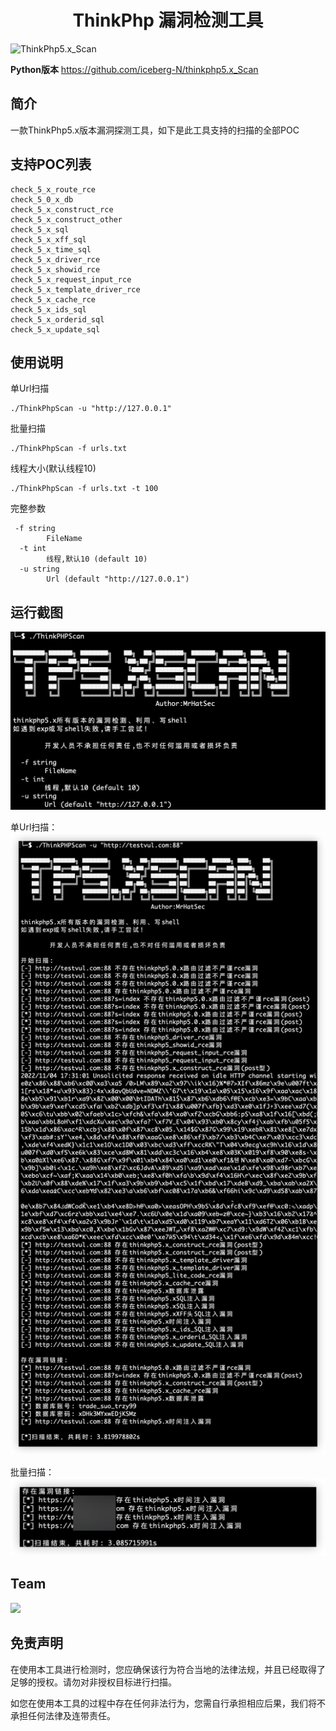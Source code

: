 <h1 align="center">ThinkPhp 漏洞检测工具</h1>

![ThinkPhp5.x_Scan](https://socialify.git.ci/MrHatSec/ThinkPhp5.x_Scan/image?description=1&descriptionEditable=ThinkPHP5.x%E6%BC%8F%E6%B4%9E%E6%A3%80%E6%B5%8B%E5%B7%A5%E5%85%B7&forks=1&issues=1&language=1&logo=https%3A%2F%2Favatars.githubusercontent.com%2Fu%2F71647931%3Fs%3D400%26u%3Dbe1149fab0afc57689a76319f603e23faa58b324%26v%3D4&name=1&owner=1&pattern=Floating%20Cogs&stargazers=1&theme=Dark)


**Python版本** https://github.com/iceberg-N/thinkphp5.x_Scan

## 简介

一款ThinkPhp5.x版本漏洞探测工具，如下是此工具支持的扫描的全部POC

## 支持POC列表

```
check_5_x_route_rce
check_5_0_x_db
check_5_x_construct_rce 
check_5_x_construct_other
check_5_x_sql
check_5_x_xff_sql 
check_5_x_time_sql  
check_5_x_driver_rce  
check_5_x_showid_rce
check_5_x_request_input_rce 
check_5_x_template_driver_rce  
check_5_x_cache_rce  
check_5_x_ids_sql
check_5_x_orderid_sql  
check_5_x_update_sql
```
## 使用说明

单Url扫描

```
./ThinkPhpScan -u "http://127.0.0.1"
```

批量扫描
```
./ThinkPhpScan -f urls.txt
```

线程大小(默认线程10)
```
./ThinkPhpScan -f urls.txt -t 100
```

完整参数
```
 -f string
        FileName
  -t int
        线程,默认10 (default 10)
  -u string
        Url (default "http://127.0.0.1")
```

## 运行截图

![](images/ThinkPhpScan_1.jpg)

单Url扫描：
![](images/ThinkPhpScan_2.jpg)

批量扫描：
![](images/ThinkPhpScan_3.jpg)

## Team
![](images/vx.png)

## 免责声明

在使用本工具进行检测时，您应确保该行为符合当地的法律法规，并且已经取得了足够的授权。请勿对非授权目标进行扫描。

如您在使用本工具的过程中存在任何非法行为，您需自行承担相应后果，我们将不承担任何法律及连带责任。

